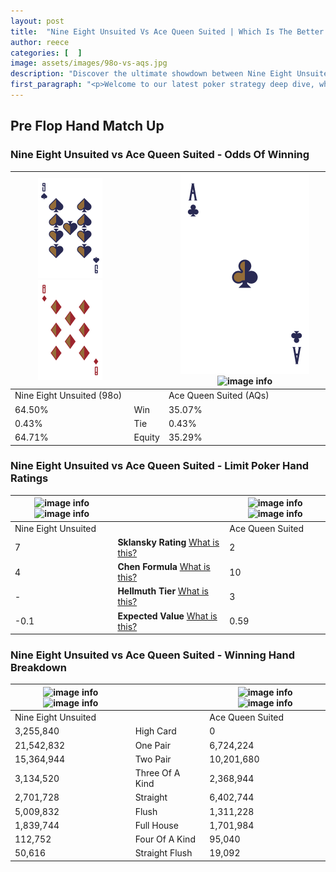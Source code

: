 ```yaml
---
layout: post
title:  "Nine Eight Unsuited Vs Ace Queen Suited | Which Is The Better Hand In Poker? A Complete Guide"
author: reece
categories: [  ]
image: assets/images/98o-vs-aqs.jpg
description: "Discover the ultimate showdown between Nine Eight Unsuited and Ace Queen Suited in poker! Uncover the odds, strategies, and scenarios where one hand triumphs over the other. Get ready to up your poker game with this thrilling analysis."
first_paragraph: "<p>Welcome to our latest poker strategy deep dive, where we're pitting two distinct hands against each other in a high-stakes showdown: Nine Eight Unsuited vs Ace Queen Suited.</p><p>In the dynamic world of poker, every decision counts, and knowing which hand holds the upper hand is key to your success at the table.</p><p>In this article, we'll dissect these two hands, explore the scenarios where one dominates the other, and equip you with the knowledge to make strategic choices that can tip the odds in your favor.</p><p>Get ready to unravel the intriguing dynamics of these poker hands and elevate your game to new heights.</p>"
---
```




[comment]: # (sp0)

## Pre Flop Hand Match Up

<div class="table hand-ratings" markdown="1"> 



### Nine Eight Unsuited vs Ace Queen Suited - Odds Of Winning


    
| ![image info](assets/images/hand1/9.png) ![image info](assets/images/hand1/8o.png) |  | ![image info](assets/images/hand2/A.png) ![image info](assets/images/hand2/qs.png) |
| -------- | -------- | -------- |
| Nine Eight Unsuited (98o) |  | Ace Queen Suited (AQs) |
| 64.50% | Win | 35.07% |
| 0.43% | Tie | 0.43% |
| 64.71% | Equity | 35.29% |




[comment]: # (sp1)



### Nine Eight Unsuited vs Ace Queen Suited - Limit Poker Hand Ratings


    
| ![image info](https://www.riverpairs.com/assets/images/hand1/9.png) ![image info](https://www.riverpairs.com/assets/images/hand1/8o.png) |  | ![image info](https://www.riverpairs.com/assets/images/hand2/A.png) ![image info](https://www.riverpairs.com/assets/images/hand2/qs.png) |
| -------- | -------- | -------- |
| Nine Eight Unsuited |  | Ace Queen Suited |
| 7 | **Sklansky Rating** [What is this?](/sklansky-rating-explained) | 2 |
| 4 | **Chen Formula** [What is this?](/chen-formula-explained) | 10 |
| - | **Hellmuth Tier** [What is this?](/Hellmuth-tier-explained) | 3 |
| -0.1 | **Expected Value** [What is this?](/expected-value-explained) | 0.59 |




[comment]: # (sp2)



### Nine Eight Unsuited vs Ace Queen Suited - Winning Hand Breakdown


    
| ![image info](https://www.riverpairs.com/assets/images/hand1/9.png) ![image info](https://www.riverpairs.com/assets/images/hand1/8o.png) |  | ![image info](https://www.riverpairs.com/assets/images/hand2/A.png) ![image info](https://www.riverpairs.com/assets/images/hand2/qs.png) |
| -------- | -------- | -------- |
| Nine Eight Unsuited |  | Ace Queen Suited |
| 3,255,840 | High Card | 0 |
| 21,542,832 | One Pair | 6,724,224 |
| 15,364,944 | Two Pair | 10,201,680 |
| 3,134,520 | Three Of A Kind | 2,368,944 |
| 2,701,728 | Straight | 6,402,744 |
| 5,009,832 | Flush | 1,311,228 |
| 1,839,744 | Full House | 1,701,984 |
| 112,752 | Four Of A Kind | 95,040 |
| 50,616 | Straight Flush | 19,092 |




[comment]: # (sp3)



</div>

[comment]: # (sp4)



[comment]: # (sp5)


